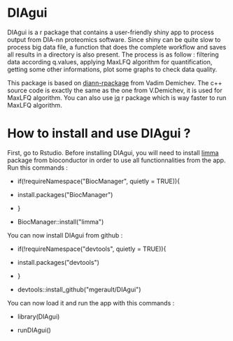 # DIAgui
DIAgui is a r package that contains a user-friendly shiny app to process output from DIA-nn proteomics software. Since shiny can be quite slow to process big data file,
a function that does the complete workflow and saves all results in a directory is also present. 
The process is as follow : filtering data according q.values, applying MaxLFQ algorithm for quantification, getting some other informations, plot some graphs to check data quality.

This package is based on [diann-rpackage](https://github.com/vdemichev/diann-rpackage) from Vadim Demichev. The c++ source code is exactly the same as the one from V.Demichev,
it is used for MaxLFQ algorithm. You can also use [iq](https://cran.r-project.org/web/packages/iq/index.html) r package which is way faster to run MaxLFQ algorithm.

# How to install and use DIAgui ?
First, go to Rstudio. Before installing DIAgui, you will need to install [limma](https://bioconductor.org/packages/release/bioc/html/limma.html)
package from bioconductor in order to use all functionnalities from the app.
Run this commands :

* if(!requireNamespace("BiocManager", quietly = TRUE)){

* install.packages("BiocManager")  

* }

* BiocManager::install("limma")  

You can now install DIAgui from github : 

* if(!requireNamespace("devtools", quietly = TRUE)){

* install.packages("devtools") 

* }

* devtools::install_github("mgerault/DIAgui")

You can now load it and run the app with this commands : 

* library(DIAgui)

* runDIAgui()

